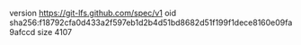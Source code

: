 version https://git-lfs.github.com/spec/v1
oid sha256:f18792cfa0d433a2f597eb1d2b4d51bd8682d51f199f1dece8160e09fa9afccd
size 4107
